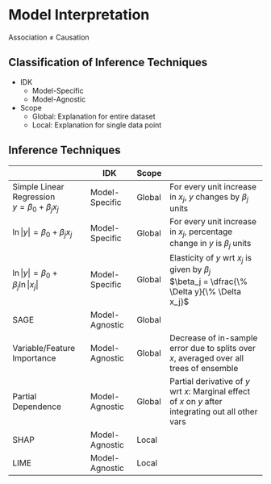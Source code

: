 # Model Interpretation

Association $\ne$ Causation

## Classification of Inference Techniques

- IDK
  - Model-Specific
  - Model-Agnostic
- Scope
  - Global: Explanation for entire dataset
  - Local: Explanation for single data point

## Inference Techniques

|                                                             | IDK            | Scope  |                                                              |
| ----------------------------------------------------------- | -------------- | ------ | ------------------------------------------------------------ |
| Simple Linear Regression<br />$y = \beta_0 + \beta_j x_j$   | Model-Specific | Global | For every unit increase in $x_j$, $y$ changes by $\beta_j$ units |
| $\ln \vert y \vert = \beta_0 + \beta_j x_j$                 | Model-Specific | Global | For every unit increase in $x_j$, percentage change in $y$ is $\beta_j$ units |
| $\ln \vert y \vert = \beta_0 + \beta_j \ln \vert x_j \vert$ | Model-Specific | Global | Elasticity of $y$ wrt $x_j$ is given by $\beta_j$<br />$\beta_j = \dfrac{\% \Delta y}{\% \Delta x_j}$ |
| SAGE                                                        | Model-Agnostic | Global |                                                              |
| Variable/Feature Importance                                 | Model-Agnostic | Global | Decrease of in-sample error due to splits over $x$, averaged over all trees of ensemble |
| Partial Dependence                                          | Model-Agnostic | Global | Partial derivative of $y$ wrt $x$: Marginal effect of $x$ on $y$ after integrating out all other vars |
| SHAP                                                        | Model-Agnostic | Local  |                                                              |
| LIME                                                        | Model-Agnostic | Local  |                                                              |

